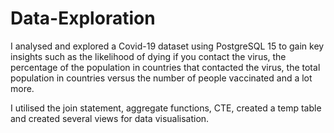 # Data-Exploration
I analysed and explored a Covid-19 dataset using PostgreSQL 15 to gain key insights such as the likelihood of dying if you contact the virus, the percentage of the population in countries that contacted the virus, the total population in countries versus the number of people vaccinated and a lot more. 

I utilised the join statement, aggregate functions, CTE, created a temp table and created several views for data visualisation. 
